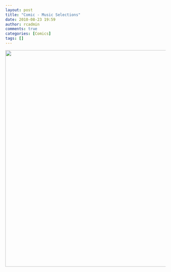 ```yaml
---
layout: post
title: "Comic - Music Selections"
date: 2010-08-23 19:59
author: rcadmin
comments: true
categories: [Comics]
tags: []
---
```

<a href="http://bitsmack.com/wp/2010/08/23/comic-music-selections/"><img src="http://dl.bitsmack.com/uploads/2010/08/20100823.jpg" alt="" title="Ashley: I'll consider that." width="680" height="680" class="alignnone size-full wp-image-2050" /></a>
